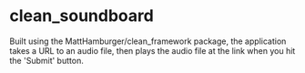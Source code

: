 # clean_soundboard
Built using the MattHamburger/clean_framework package, the application takes a URL to an audio file, then plays the audio file at the link when you hit the 'Submit' button.

